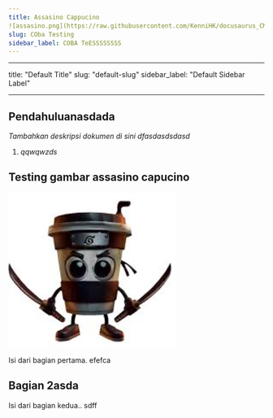 ```yaml
---
title: Assasino Cappucino
![assasino.png](https://raw.githubusercontent.com/KenniHK/docusaurus_CMS/main/static/img/assasino.png)
slug: COba Testing
sidebar_label: COBA TeESSSSSSSS
---
```



- - -

title: "Default Title"
slug: "default-slug"
sidebar_label: "Default Sidebar Label"

- - -

## Pendahuluanasdada

*Tambahkan deskripsi dokumen di sini dfasdasdsdasd*



1. *qqwqwzds*

## Testing gambar assasino capucino
![assasino.png](https://raw.githubusercontent.com/KenniHK/docusaurus_CMS/main/static/img/assasino.png)

Isi dari bagian pertama. efefca

## Bagian 2asda

Isi dari bagian kedua.. sdff
